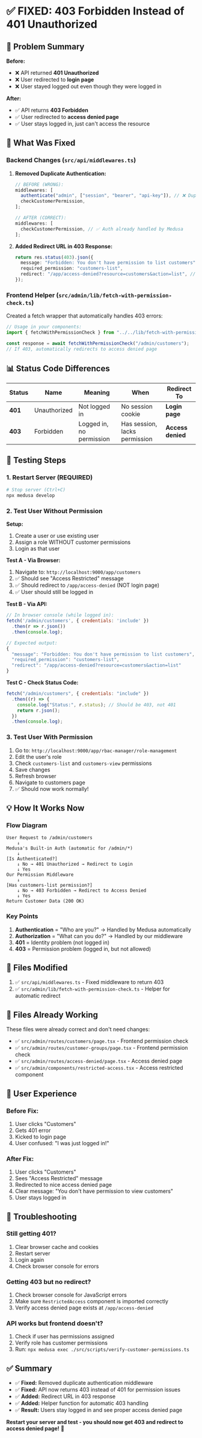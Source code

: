 # ✅ FIXED: 403 Forbidden Instead of 401 Unauthorized

## 🎯 Problem Summary

**Before:**

- ❌ API returned **401 Unauthorized**
- ❌ User redirected to **login page**
- ❌ User stayed logged out even though they were logged in

**After:**

- ✅ API returns **403 Forbidden**
- ✅ User redirected to **access denied page**
- ✅ User stays logged in, just can't access the resource

## 🔧 What Was Fixed

### Backend Changes (`src/api/middlewares.ts`)

1. **Removed Duplicate Authentication:**

   ```typescript
   // BEFORE (WRONG):
   middlewares: [
     authenticate("admin", ["session", "bearer", "api-key"]), // ❌ Duplicate!
     checkCustomerPermission,
   ];

   // AFTER (CORRECT):
   middlewares: [
     checkCustomerPermission, // ✅ Auth already handled by Medusa
   ];
   ```

2. **Added Redirect URL in 403 Response:**
   ```typescript
   return res.status(403).json({
     message: "Forbidden: You don't have permission to list customers",
     required_permission: "customers-list",
     redirect: "/app/access-denied?resource=customers&action=list", // ✅ NEW
   });
   ```

### Frontend Helper (`src/admin/lib/fetch-with-permission-check.ts`)

Created a fetch wrapper that automatically handles 403 errors:

```typescript
// Usage in your components:
import { fetchWithPermissionCheck } from "../../lib/fetch-with-permission-check";

const response = await fetchWithPermissionCheck("/admin/customers");
// If 403, automatically redirects to access denied page
```

## 📊 Status Code Differences

| Status  | Name         | Meaning                  | When                          | Redirect To       |
| ------- | ------------ | ------------------------ | ----------------------------- | ----------------- |
| **401** | Unauthorized | Not logged in            | No session cookie             | **Login page**    |
| **403** | Forbidden    | Logged in, no permission | Has session, lacks permission | **Access denied** |

## 🚀 Testing Steps

### 1. Restart Server (REQUIRED)

```bash
# Stop server (Ctrl+C)
npx medusa develop
```

### 2. Test User Without Permission

**Setup:**

1. Create a user or use existing user
2. Assign a role WITHOUT customer permissions
3. Login as that user

**Test A - Via Browser:**

1. Navigate to: `http://localhost:9000/app/customers`
2. ✅ Should see "Access Restricted" message
3. ✅ Should redirect to `/app/access-denied` (NOT login page)
4. ✅ User should still be logged in

**Test B - Via API:**

```javascript
// In browser console (while logged in):
fetch('/admin/customers', { credentials: 'include' })
  .then(r => r.json())
  .then(console.log);

// Expected output:
{
  "message": "Forbidden: You don't have permission to list customers",
  "required_permission": "customers-list",
  "redirect": "/app/access-denied?resource=customers&action=list"
}
```

**Test C - Check Status Code:**

```javascript
fetch("/admin/customers", { credentials: "include" })
  .then((r) => {
    console.log("Status:", r.status); // Should be 403, not 401
    return r.json();
  })
  .then(console.log);
```

### 3. Test User With Permission

1. Go to: `http://localhost:9000/app/rbac-manager/role-management`
2. Edit the user's role
3. Check `customers-list` and `customers-view` permissions
4. Save changes
5. Refresh browser
6. Navigate to customers page
7. ✅ Should now work normally!

## 💡 How It Works Now

### Flow Diagram

```
User Request to /admin/customers
    ↓
Medusa's Built-in Auth (automatic for /admin/*)
    ↓
[Is Authenticated?]
    ↓ No → 401 Unauthorized → Redirect to Login
    ↓ Yes
Our Permission Middleware
    ↓
[Has customers-list permission?]
    ↓ No → 403 Forbidden → Redirect to Access Denied
    ↓ Yes
Return Customer Data (200 OK)
```

### Key Points

1. **Authentication** = "Who are you?" → Handled by Medusa automatically
2. **Authorization** = "What can you do?" → Handled by our middleware
3. **401** = Identity problem (not logged in)
4. **403** = Permission problem (logged in, but not allowed)

## 📁 Files Modified

1. ✅ `src/api/middlewares.ts` - Fixed middleware to return 403
2. ✅ `src/admin/lib/fetch-with-permission-check.ts` - Helper for automatic redirect

## 📁 Files Already Working

These files were already correct and don't need changes:

- ✅ `src/admin/routes/customers/page.tsx` - Frontend permission check
- ✅ `src/admin/routes/customer-groups/page.tsx` - Frontend permission check
- ✅ `src/admin/routes/access-denied/page.tsx` - Access denied page
- ✅ `src/admin/components/restricted-access.tsx` - Access restricted component

## 🎨 User Experience

### Before Fix:

1. User clicks "Customers"
2. Gets 401 error
3. Kicked to login page
4. User confused: "I was just logged in!"

### After Fix:

1. User clicks "Customers"
2. Sees "Access Restricted" message
3. Redirected to nice access denied page
4. Clear message: "You don't have permission to view customers"
5. User stays logged in

## 🐛 Troubleshooting

### Still getting 401?

1. Clear browser cache and cookies
2. Restart server
3. Login again
4. Check browser console for errors

### Getting 403 but no redirect?

1. Check browser console for JavaScript errors
2. Make sure `RestrictedAccess` component is imported correctly
3. Verify access denied page exists at `/app/access-denied`

### API works but frontend doesn't?

1. Check if user has permissions assigned
2. Verify role has customer permissions
3. Run: `npx medusa exec ./src/scripts/verify-customer-permissions.ts`

## ✅ Summary

- ✅ **Fixed:** Removed duplicate authentication middleware
- ✅ **Fixed:** API now returns 403 instead of 401 for permission issues
- ✅ **Added:** Redirect URL in 403 response
- ✅ **Added:** Helper function for automatic 403 handling
- ✅ **Result:** Users stay logged in and see proper access denied page

**Restart your server and test - you should now get 403 and redirect to access denied page!** 🎉
